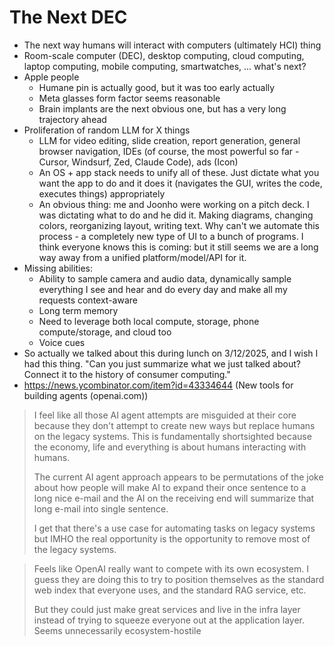 # The Next DEC

- The next way humans will interact with computers (ultimately HCI) thing
- Room-scale computer (DEC), desktop computing, cloud computing, laptop computing, mobile computing, smartwatches, ... what's next?
- Apple people
  - Humane pin is actually good, but it was too early actually
  - Meta glasses form factor seems reasonable
  - Brain implants are the next obvious one, but has a very long trajectory ahead
- Proliferation of random LLM for X things
  - LLM for video editing, slide creation, report generation, general browser navigation, IDEs (of course, the most powerful so far - Cursor, Windsurf, Zed, Claude Code), ads (Icon)
  - An OS + app stack needs to unify all of these. Just dictate what you want the app to do and it does it (navigates the GUI, writes the code, executes things) appropriately
  - An obvious thing: me and Joonho were working on a pitch deck. I was dictating what to do and he did it. Making diagrams, changing colors, reorganizing layout, writing text. Why can't we automate this process - a completely new type of UI to a bunch of programs. I think everyone knows this is coming: but it still seems we are a long way away from a unified platform/model/API for it.
- Missing abilities:
  - Ability to sample camera and audio data, dynamically sample everything I see and hear and do every day and make all my requests context-aware
  - Long term memory
  - Need to leverage both local compute, storage, phone compute/storage, and cloud too
  - Voice cues
- So actually we talked about this during lunch on 3/12/2025, and I wish I had this thing. "Can you just summarize what we just talked about? Connect it to the history of consumer computing."
- https://news.ycombinator.com/item?id=43334644 (New tools for building agents (openai.com))

> I feel like all those AI agent attempts are misguided at their core because they don't attempt to create new ways but replace humans on the legacy systems. This is fundamentally shortsighted because the economy, life and everything is about humans interacting with humans.
>
> The current AI agent approach appears to be permutations of the joke about how people will make AI to expand their once sentence to a long nice e-mail and the AI on the receiving end will summarize that long e-mail into single sentence.
>
> I get that there's a use case for automating tasks on legacy systems but IMHO the real opportunity is the opportunity to remove most of the legacy systems.

> Feels like OpenAI really want to compete with its own ecosystem. I guess they are doing this to try to position themselves as the standard web index that everyone uses, and the standard RAG service, etc.
>
> But they could just make great services and live in the infra layer instead of trying to squeeze everyone out at the application layer. Seems unnecessarily ecosystem-hostile
